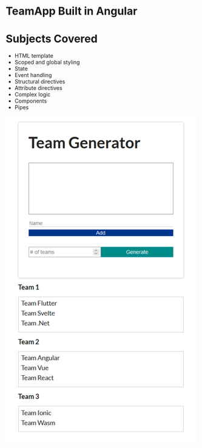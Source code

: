 # TeamApp Built in Angular

# Subjects Covered

- HTML template
- Scoped and global styling
- State
- Event handling
- Structural directives
- Attribute directives
- Complex logic
- Components
- Pipes

![name](https://github.com/matshel/teamapp-angular/blob/master/src/teamapp-angular.PNG)
